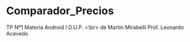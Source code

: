 # Comparador_Precios
TP Nº1 Materia Android I D.U.P. <\br>
de Martin Mirabelli
Prof. Leonardo Acevedo
